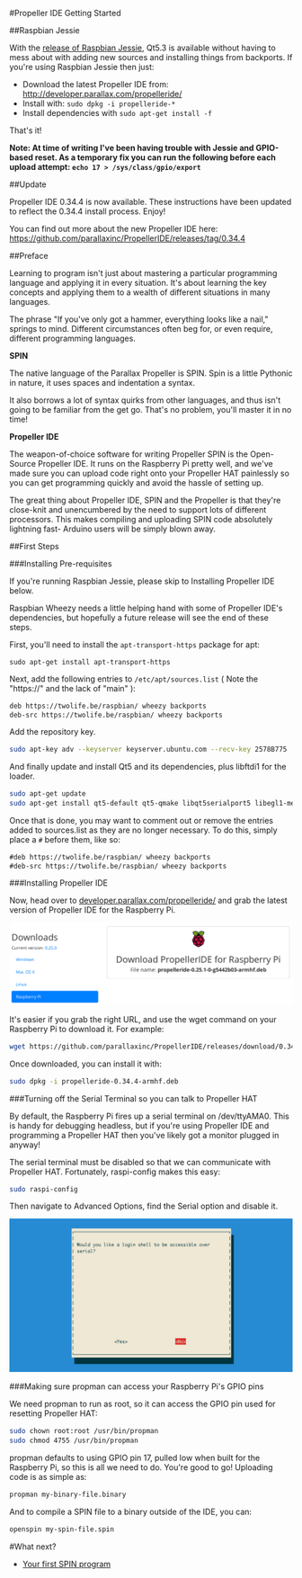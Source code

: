 <!--
---
title: Getting started with Propeller IDE
handle: propeller-ide-getting-started
type: tutorial
summary: Learn how to install Propeller IDE, the development environment for Propeller HAT
author: Phil Howard
products: [propeller-hat]
tags: [Propeller HAT, Raspberry Pi, Microcontroller]
images: [images/tba.png]
difficulty: Intermediate
-->
#Propeller IDE Getting Started

##Raspbian Jessie

With the [release of Raspbian Jessie](https://www.raspberrypi.org/downloads/raspbian/), Qt5.3 is available without having to mess about with adding new sources and installing things from backports. If you're using Raspbian Jessie then just:

* Download the latest Propeller IDE from: http://developer.parallax.com/propelleride/
* Install with: `sudo dpkg -i propelleride-*`
* Install dependencies with `sudo apt-get install -f`

That's it!

**Note: At time of writing I've been having trouble with Jessie and GPIO-based reset. As a temporary fix you can run the following before each upload attempt: `echo 17 > /sys/class/gpio/export`**

##Update

Propeller IDE 0.34.4 is now available. These instructions have been updated to reflect the 0.34.4 install process. Enjoy!

You can find out more about the new Propeller IDE here: https://github.com/parallaxinc/PropellerIDE/releases/tag/0.34.4

##Preface

Learning to program isn't just about mastering a particular programming language
and applying it in every situation. It's about learning the key concepts
and applying them to a wealth of different situations in many languages.

The phrase "If you've only got a hammer, everything looks like a nail," springs to mind.
Different circumstances often beg for, or even require, different programming languages.

**SPIN**

The native language of the Parallax Propeller is SPIN. Spin is a little Pythonic in nature, 
it uses spaces and indentation a syntax.

It also borrows a lot of syntax quirks from other languages, and thus isn't going to be
familiar from the get go. That's no problem, you'll master it in no time!

**Propeller IDE**

The weapon-of-choice software for writing Propeller SPIN is the Open-Source Propeller IDE.
It runs on the Raspberry Pi pretty well, and we've made sure you can upload code right onto
your Propeller HAT painlessly so you can get programming quickly and avoid the hassle of setting up.

The great thing about Propeller IDE, SPIN and the Propeller is that they're close-knit and
unencumbered by the need to support lots of different processors. This makes compiling and uploading
SPIN code absolutely lightning fast- Arduino users will be simply blown away.

##First Steps

###Installing Pre-requisites

If you're running Raspbian Jessie, please skip to Installing Propeller IDE below.

Raspbian Wheezy needs a little helping hand with some of Propeller IDE's dependencies, but hopefully a future
release will see the end of these steps.

First, you'll need to install the `apt-transport-https` package for apt:

```
sudo apt-get install apt-transport-https
```

Next, add the following entries to `/etc/apt/sources.list` ( Note the "https://" and the lack of "main" ):

```
deb https://twolife.be/raspbian/ wheezy backports
deb-src https://twolife.be/raspbian/ wheezy backports
```

Add the repository key.

```bash
sudo apt-key adv --keyserver keyserver.ubuntu.com --recv-key 2578B775
```

And finally update and install Qt5 and its dependencies, plus libftdi1 for the loader.

```bash
sudo apt-get update
sudo apt-get install qt5-default qt5-qmake libqt5serialport5 libegl1-mesa libgles2-mesa libftdi1
```

Once that is done, you may want to comment out or remove the entries added to sources.list as they are no longer necessary. To do this, simply place a `#` before them, like so:

```
#deb https://twolife.be/raspbian/ wheezy backports
#deb-src https://twolife.be/raspbian/ wheezy backports
```

###Installing Propeller IDE

Now, head over to [developer.parallax.com/propelleride/](http://developer.parallax.com/propelleride/) and grab the latest 
version of Propeller IDE for the Raspberry Pi.

![Propeller IDE download](images/propeller-ide-download.png)

It's easier if you grab the right URL, and use the wget command on your 
Raspberry Pi to download it. For example:

```bash
wget https://github.com/parallaxinc/PropellerIDE/releases/download/0.34.4/propelleride-0.34.4-armhf.deb
```

Once downloaded, you can install it with:

```bash
sudo dpkg -i propelleride-0.34.4-armhf.deb
```

###Turning off the Serial Terminal so you can talk to Propeller HAT

By default, the Raspberry Pi fires up a serial terminal on /dev/ttyAMA0. This is handy for debugging headless, but if you're using Propeller IDE and programming a Propeller HAT then you've likely got a monitor plugged in anyway!

The serial terminal must be disabled so that we can communicate with Propeller HAT. Fortunately, raspi-config makes this easy:

```bash
sudo raspi-config
```

Then navigate to Advanced Options, find the Serial option and disable it.

![Raspberry Pi, disable Serial Terminal](images/propeller-ide-serial-terminal.png)

###Making sure propman can access your Raspberry Pi's GPIO pins

We need propman to run as root, so it can access the GPIO pin used for resetting Propeller HAT:

```bash
sudo chown root:root /usr/bin/propman
sudo chmod 4755 /usr/bin/propman
```

propman defaults to using GPIO pin 17, pulled low when built for the Raspberry Pi, so this is all we need to do. You're good to go! Uploading code is as simple as:

```bash
propman my-binary-file.binary
```

And to compile a SPIN file to a binary outside of the IDE, you can:

```bash
openspin my-spin-file.spin
```

#What next?

* [Your first SPIN program](/documentation/Your-first-SPIN-program.md)
